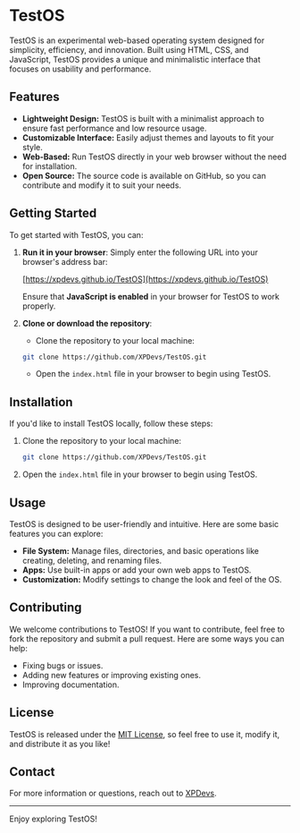 # TestOS

TestOS is an experimental web-based operating system designed for simplicity, efficiency, and innovation. Built using HTML, CSS, and JavaScript, TestOS provides a unique and minimalistic interface that focuses on usability and performance.

## Features

- **Lightweight Design:** TestOS is built with a minimalist approach to ensure fast performance and low resource usage.
- **Customizable Interface:** Easily adjust themes and layouts to fit your style.
- **Web-Based:** Run TestOS directly in your web browser without the need for installation.
- **Open Source:** The source code is available on GitHub, so you can contribute and modify it to suit your needs.

## Getting Started

To get started with TestOS, you can:

1. **Run it in your browser**: Simply enter the following URL into your browser's address bar:

    [https://xpdevs.github.io/TestOS](https://xpdevs.github.io/TestOS)

    Ensure that **JavaScript is enabled** in your browser for TestOS to work properly.

2. **Clone or download the repository**:
    - Clone the repository to your local machine:
    ```bash
    git clone https://github.com/XPDevs/TestOS.git
    ```

    - Open the `index.html` file in your browser to begin using TestOS.

## Installation

If you'd like to install TestOS locally, follow these steps:

1. Clone the repository to your local machine:

    ```bash
    git clone https://github.com/XPDevs/TestOS.git
    ```

2. Open the `index.html` file in your browser to begin using TestOS.

## Usage

TestOS is designed to be user-friendly and intuitive. Here are some basic features you can explore:

- **File System:** Manage files, directories, and basic operations like creating, deleting, and renaming files.
- **Apps:** Use built-in apps or add your own web apps to TestOS.
- **Customization:** Modify settings to change the look and feel of the OS.

## Contributing

We welcome contributions to TestOS! If you want to contribute, feel free to fork the repository and submit a pull request. Here are some ways you can help:

- Fixing bugs or issues.
- Adding new features or improving existing ones.
- Improving documentation.

## License

TestOS is released under the [MIT License](LICENSE), so feel free to use it, modify it, and distribute it as you like!

## Contact

For more information or questions, reach out to [XPDevs](https://github.com/XPDevs).

---

Enjoy exploring TestOS!
